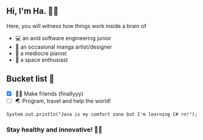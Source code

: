 ## Hi, I'm Ha. 🌸🌰
Here, you will witness how things work inside a brain of
- 💻 an avid software engineering junior
- 🎨 an occasional manga artist/designer
- 🎹 a mediocre pianist
- 🌌 a space enthusiast

## Bucket list 🧭
- [x] 👯‍♀️ Make friends (finallyyy)
- [ ] 🌏 Program, travel and help the world!

```
System.out.println("Java is my comfort zone but I'm learning C# rn!");
```
### Stay healthy and innovative! 🏊‍♀️
